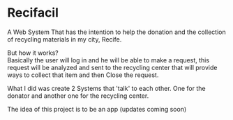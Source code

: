 # Recifacil

A Web System That has the intention to help the donation and the collection of recycling materials in my city, Recife.

But how it works?<br>
Basically the user will log in and he will be able to make a request, this request will be analyzed and sent to the recycling center that will provide ways to collect that item and then Close the request.

What I did was create 2 Systems that 'talk' to each other. One for the donator and another one for the recycling center.

The idea of this project is to be an app (updates coming soon)
